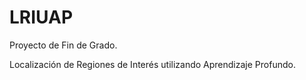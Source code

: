 # LRIUAP
Proyecto de Fin de Grado. 

Localización de Regiones de Interés utilizando Aprendizaje Profundo.
